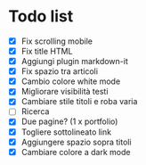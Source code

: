 # Todo list

- [x] Fix scrolling mobile
- [x] Fix title HTML
- [x] Aggiungi plugin markdown-it
- [x] Fix spazio tra articoli
- [x] Cambio colore white mode
- [x] Migliorare visibilità testi
- [x] Cambiare stile titoli e roba varia
- [ ] Ricerca
- [x] Due pagine? (1 x portfolio)
- [x] Togliere sottolineato link
- [x] Aggiungere spazio sopra titoli
- [x] Cambiare colore a dark mode
